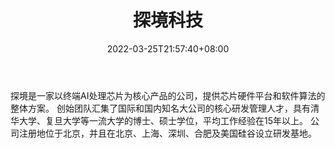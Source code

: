 ﻿---
weight: 
title: "探境科技"
description: "探境是一家以终端AI处理芯片为核心产品的公司，提供芯片硬件平台和软件算法的整体方案。 创始团队汇集了国际和国内知名大公司的核心研发管理人才，具有清华大学、复旦大学等一流大学的博士、硕士学位，平均工作经验在15年以上。 公司注册地位于北京，并且在北京、上海、深圳、合肥及美国硅谷设立研发基地。"
date: 2022-03-25T21:57:40+08:00
lastmod: 2022-03-25T16:45:40+08:00
draft: false
authors: ["Metabd"]
featuredImage: "550.jpg"
link: "https://www.intenginetech.com/"
tags: ["探境科技","算力"]
categories: ["navigation"]
navigation: ["算力"]
lightgallery: true
toc: true
pinned: false
recommend: false
recommend1: false
---
探境是一家以终端AI处理芯片为核心产品的公司，提供芯片硬件平台和软件算法的整体方案。 创始团队汇集了国际和国内知名大公司的核心研发管理人才，具有清华大学、复旦大学等一流大学的博士、硕士学位，平均工作经验在15年以上。 公司注册地位于北京，并且在北京、上海、深圳、合肥及美国硅谷设立研发基地。
